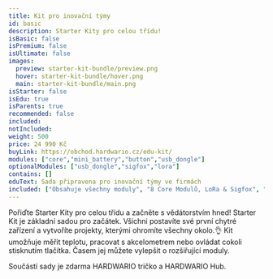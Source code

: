 ```yaml
---
title: Kit pro inovační týmy
id: basic
description: Starter Kity pro celou třídu!
isBasic: false
isPremium: false
isUltimate: false
images:
  preview: starter-kit-bundle/preview.png
  hover: starter-kit-bundle/hover.png
  main: starter-kit-bundle/main.png
isStarter: false
isEdu: true
isParents: true
recommended: false
included:
notIncluded:
weight: 500
price: 24 990 Kč
buyLink: https://obchod.hardwario.cz/edu-kit/
modules: ["core","mini_battery","button","usb_dongle"]
optionalModules: ["usb_dongle","sigfox","lora"]
contains: []
eduText: Sada připravena pro inovační týmy ve firmách
included: ["Obsahuje všechny moduly", "8 Core Modulů, LoRa & Sigfox", "100 dní na vyzkoušení","2hodinový webinář zdarma","Záruka 3 roky"]
---
```


Pořiďte Starter Kity pro celou třídu a začněte s vědátorstvím hned! Starter Kit je základní sadou pro začátek. Všichni postavíte své první chytré zařízení a vytvoříte projekty, kterými ohromíte všechny okolo.👌 Kit umožňuje měřit teplotu, pracovat s akcelometrem nebo ovládat cokoli stisknutím tlačítka. Časem jej můžete vylepšit o rozšiřující moduly.

Součástí sady je zdarma HARDWARIO tričko a HARDWARIO Hub.

